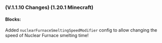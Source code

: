 ### **(V.1.1.10 Changes) (1.20.1 Minecraft)**

#### Blocks:
Added `nuclearFurnaceSmeltingSpeedModifier` config to allow changing the speed of Nuclear Furnace smelting time!
